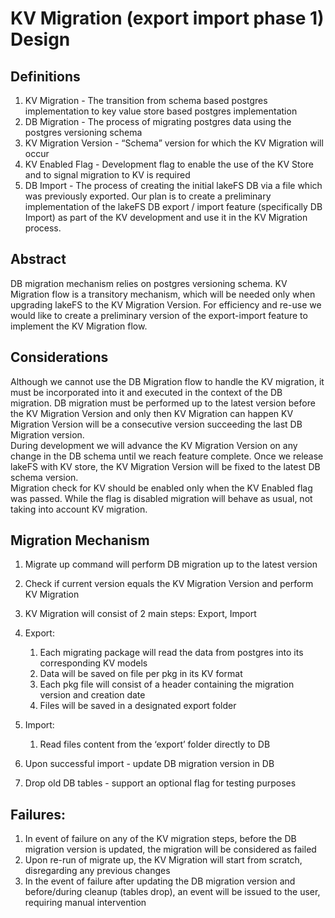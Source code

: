 # KV Migration (export import phase 1) Design

## Definitions
1. KV Migration - The transition from schema based postgres implementation to key value store based postgres implementation
2. DB Migration - The process of migrating postgres data using the postgres versioning schema
3. KV Migration Version - “Schema” version for which the KV Migration will occur
4. KV Enabled Flag - Development flag to enable the use of the KV Store and to signal migration to KV is required
5. DB Import - The process of creating the initial lakeFS DB via a file which was previously exported. Our plan is
   to create a preliminary implementation of the lakeFS DB export / import feature (specifically DB Import) as part of the
   KV development and use it in the KV Migration process.


## Abstract
DB migration mechanism relies on postgres versioning schema.
KV Migration flow is a transitory mechanism, which will be needed only when upgrading lakeFS to the KV Migration Version. For efficiency and re-use we would like to create a preliminary version of the export-import feature to implement the KV Migration flow.

## Considerations
Although we cannot use the DB Migration flow to handle the KV migration, it must be incorporated into it and executed in the context of the DB migration.
DB migration must be performed up to the latest version before the KV Migration Version and only then KV Migration can happen
KV Migration Version will be a consecutive version succeeding the last DB Migration version.  
During development we will advance the KV Migration Version on any change in the DB schema until we reach feature complete.
Once we release lakeFS with KV store, the KV Migration Version will be fixed to the latest DB schema version.  
Migration check for KV should be enabled only when the KV Enabled flag was passed. While the flag is disabled migration will
behave as usual, not taking into account KV migration.


## Migration Mechanism
1. Migrate up command will perform DB migration up to the latest version
2. Check if current version equals the KV Migration Version and perform KV Migration
3. KV Migration will consist of 2 main steps: Export, Import
4. Export:
   1. Each migrating package will read the data from postgres into its corresponding KV models
   2. Data will be saved on file per pkg in its KV format
   3. Each pkg file will consist of a header containing the migration version and creation date
   4. Files will be saved in a designated export folder
5. Import:
   1. Read files content from the ‘export’ folder directly to DB

6. Upon successful import - update DB migration version in DB
7. Drop old DB tables - support an optional flag for testing purposes

## Failures:
1. In event of failure on any of the KV migration steps, before the DB migration version is updated, the migration will be considered as failed
2. Upon re-run of migrate up, the KV Migration will start from scratch, disregarding any previous changes
3. In the event of failure after updating the DB migration version and before/during cleanup (tables drop), an event will be issued to the user, requiring manual intervention